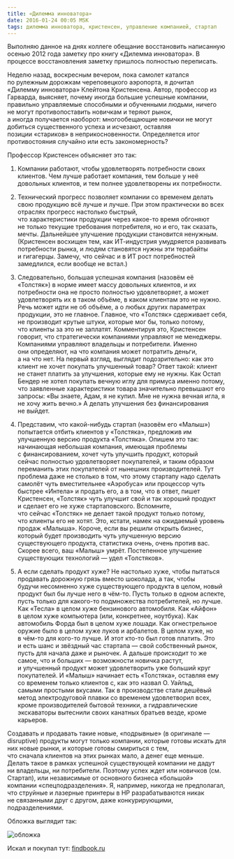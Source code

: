```yaml
---
title: «Дилемма инноватора»
date: 2016-01-24 00:05 MSK
tags: дилемма инноватора, кристенсен, управление компанией, стартап
---
```


Выполняю данное на днях коллеге обещание восстановить написанную осенью 2012 года заметку про книгу «Дилемма инноватора». В процессе восстановления заметку пришлось полностью переписать.

Неделю назад, воскресным вечером, пока самолет катался по рулежным дорожкам череповецкого аэропорта, я дочитал «Дилемму инноватора» Клейтона Кристенсена. Автор, профессор из Гарварда, выясняет, почему иногда большие успешные компании, правильно управляемые способными и обученными людьми, ничего не могут противопоставить новичкам и теряют рынок, а иногда получается наоборот: многообещающие новички не могут добиться существенного успеха и исчезают, оставляя позиции «стариков» в неприкосновенности. Определяется итог противостояния случайно или есть закономерность?

Профессор Кристенсен объясняет это так:

1. Компании работают, чтобы удовлетворять потребности своих клиентов. Чем лучше работает компания, тем больше у неё довольных клиентов, и тем полнее удовлетворены их потребности.  

2. Технический прогресс позволяет компании со временем делать свою продукцию всё лучше и лучше. При этом практически во всех отраслях прогресс настолько быстрый, что характеристики продукции через какое-то время обгоняют не только текущие требования потребителя, но и его, так сказать, мечты. Дальнейшее улучшение продукции становится ненужным. (Кристенсен восхищен тем, как ИТ-индустрия умудряется развивать потребности рынка, и людям становятся нужны эти терабайты и гигагерцы. Замечу, что сейчас и в ИТ рост потребностей замедлился, если вообще не встал.)

3. Следовательно, большая успешная компания (назовём её «Толстяк») в норме имеет массу довольных клиентов, и их потребности она не просто полностью удовлетворяет, а может удовлетворять их в таком объёме, в каком клиентам это не нужно. Речь может идти не об объёме, а о любых других параметрах продукции, это не главное. Главное, что «Толстяк» сдерживает себя, не производит крутые штуки, которые мог бы, только потому, что клиенты за это не заплатят. Комментируя это, Кристенсен говорит, что стратегически компаниями управляют не менеджеры. Компаниями управляют владельцы и потребители. Именно они определяют, на что компания может потратить деньги, а на что нет. На первый взгляд, выглядит подозрительно: как это клиент не хочет покупать улучшенный товар? Ответ такой: клиент не станет платить за улучшения, которые ему не нужны. Как Остап Бендер не хотел покупать вечную иглу для примуса именно потому, что заявленные характеристики товара значительно превышают его запросы: «Вы знаете, Адам, я не купил. Мне не нужна вечная игла, я не хочу жить вечно.» А делать улучшения без финансирования не выйдет.

4. Представим, что какой-нибудь стартап (назовём его «Малыш») попытается отбить клиентов у «Толстяка», предложив им улучшенную версию продукта «Толстяка». Опишем это так: начинающая небольшая компания, имеющая проблемы с финансированием, хочет чуть улучшить продукт, который сейчас полностью удовлетворяет покупателей, и таким образом переманить этих покупателей от нынешних производителей. Тут проблема даже не столько в том, что этому стартапу надо сделать самолёт чуть вместительнее  «Аэробуса» или процессор чуть быстрее «Интела» и продать его, а в том, что в ответ, пишет Кристенсен, «Толстяк» чуть улучшит свой и так хороший продукт и сделает его не хуже стартаповского. Вспомните, что сейчас «Толстяк» не делает такой продукт только потому, что клиенты его не хотят. Это, кстати, намек на ожидаемый уровень продаж «Малыша». Короче, если вы решили открыть бизнес, который будет производить чуть улучшенную версию существующего продукта, статистика очень, очень против вас. Скорее всего, ваш «Малыш» умрёт. Постепенное улучшение существующих технологий — удел «Толстяков».   

5. А если сделать продукт хуже? Не настолько хуже, чтобы пытаться продавать дорожную грязь вместо шоколада, а так, чтобы будучи несомненно хуже существующего продукта в целом, новый продукт был бы лучше него в чём-то. Пусть только в одном аспекте, пусть только для какого-то подмножества потребителей, но лучше. Как «Тесла» в целом хуже бензинового автомобиля. Как «Айфон» в целом хуже компьютера (или, конкретнее, ноутбука). Как автомобиль Форда был в целом хуже лошади. Как огнестрельное оружие было в целом хуже луков и арбалетов. В целом хуже, но в чём-то для кого-то лучше. И этот кто-то был готов платить. Это и есть шанс и звёздный час стартапа — свой собственный рынок, пусть для начала даже и рыночек. А дальше происходит то же самое, что и больших — возможности новичка растут, и улучшенный продукт может удовлетворить уже больший круг покупателей. И «Малыш» начинает есть «Толстяка», оставляя ему со временем только клиентов с, как это назвал О. Уайльд, самыми простыми вкусами. Так в производстве стали дешёвый метод электродуговой плавки со временем удовлетворил всех, кроме производителей бытовой техники, а гидравлические экскаваторы вытеснили своих канатных братьев везде, кроме карьеров.

Создавать и продавать такие новые, «подрывные» (в оригинале — disruptive) продукты могут только компании, которые готовы искать для них новые рынки, и которые готовы смириться с тем, что сначала клиентов на этих рынках мало, а денег еще меньше. Делать такое в рамках успешной существующей компании не дадут ни владельцы, ни потребители. Поэтому успех ждет или новичков (см. Стартап), или независимые от основного бизнеса «большой» компании «спецподразделения». Я, например, никогда не предполагал, что струйные и лазерные принтеры в HP разрабатываются никак не связанными друг с другом, даже конкурирующими, подразделениями.


Обложка выглядит так:

![обложка](s7xecrx8.jpg)

Искал и покупал тут: [findbook.ru](http://findbook.ru/search/d1?title=%C4%E8%EB%E5%EC%EC%E0+%E8%ED%ED%EE%E2%E0%F2%EE%F0%E0&r=0&s=1&viewsize=15&startidx=0) 	

